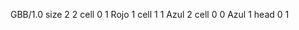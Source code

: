 <gs-board> GBB/1.0
size 2 2
cell 0 1 Rojo 1 
cell 1 1 Azul 2 
cell 0 0 Azul 1 
head 0 1
 </gs-board>